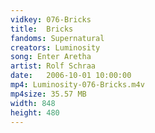 ```yaml
---
vidkey: 076-Bricks
title:  Bricks
fandoms: Supernatural
creators: Luminosity
song: Enter Aretha
artist: Rolf Schraa
date:   2006-10-01 10:00:00
mp4: Luminosity-076-Bricks.m4v
mp4size: 35.57 MB
width: 848
height: 480
---
```



  